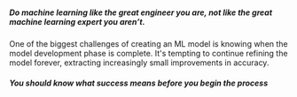 

##### Do machine learning like the great engineer you are, not like the great machine learning expert you aren’t.

One of the biggest challenges of creating an ML model is knowing when the model development phase is complete. It's tempting to continue refining the model forever, extracting increasingly small improvements in accuracy. 
##### You should know what success means before you begin the process</b>
